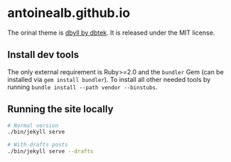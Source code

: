 # antoinealb.github.io

The orinal theme is [dbyll by dbtek](https://github.com/dbtek/dbyll).
It is released under the MIT license.

## Install dev tools

The only external requirement is Ruby>=2.0 and the `bundler` Gem (can be installed via `gem install bundler`).
To install all other needed tools by running `bundle install --path vendor --binstubs`.

## Running the site locally

```bash
# Normal version
./bin/jekyll serve

# With drafts posts
./bin/jekyll serve --drafts
```
